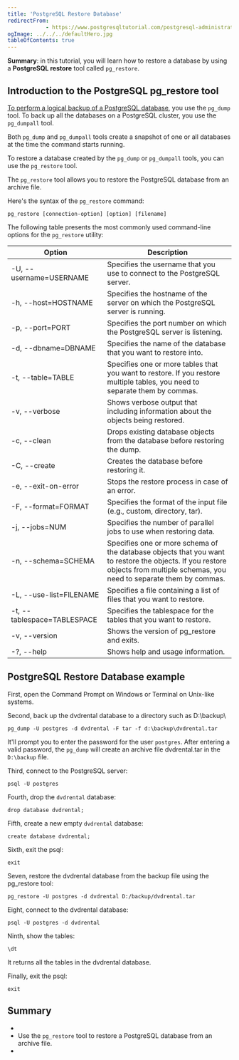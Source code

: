 ```yaml
---
title: 'PostgreSQL Restore Database'
redirectFrom: 
            - https://www.postgresqltutorial.com/postgresql-administration/postgresql-restore-database/
ogImage: ../../../defaultHero.jpg
tableOfContents: true
---
```



**Summary**: in this tutorial, you will learn how to restore a database by using a **PostgreSQL restore** tool called `pg_restore`.





## Introduction to the PostgreSQL pg_restore tool





[To perform a logical backup of a PostgreSQL database](https://www.postgresqltutorial.com/postgresql-administration/postgresql-backup-database/), you use the `pg_dump` tool. To back up all the databases on a PostgreSQL cluster, you use the `pg_dumpall` tool.





Both `pg_dump` and `pg_dumpall` tools create a snapshot of one or all databases at the time the command starts running.





To restore a database created by the `pg_dump` or `pg_dumpall` tools, you can use the `pg_restore` tool.





The `pg_restore` tool allows you to restore the PostgreSQL database from an archive file.





Here's the syntax of the `pg_restore` command:





```
pg_restore [connection-option] [option] [filename]
```





The following table presents the most commonly used command-line options for the `pg_restore` utility:





| Option                      | Description                                                                                                                                                                   |
| --------------------------- | ----------------------------------------------------------------------------------------------------------------------------------------------------------------------------- |
| -U, --username=USERNAME     | Specifies the username that you use to connect to the PostgreSQL server.                                                                                                      |
| -h, --host=HOSTNAME         | Specifies the hostname of the server on which the PostgreSQL server is running.                                                                                               |
| -p, --port=PORT             | Specifies the port number on which the PostgreSQL server is listening.                                                                                                        |
| -d, --dbname=DBNAME         | Specifies the name of the database that you want to restore into.                                                                                                             |
| -t, --table=TABLE           | Specifies one or more tables that you want to restore. If you restore multiple tables, you need to separate them by commas.                                                   |
| -v, --verbose               | Shows verbose output that including information about the objects being restored.                                                                                             |
| -c, --clean                 | Drops existing database objects from the database before restoring the dump.                                                                                                  |
| -C, --create                | Creates the database before restoring it.                                                                                                                                     |
| -e, --exit-on-error         | Stops the restore process in case of an error.                                                                                                                                |
| -F, --format=FORMAT         | Specifies the format of the input file (e.g., custom, directory, tar).                                                                                                        |
| -j, --jobs=NUM              | Specifies the number of parallel jobs to use when restoring data.                                                                                                             |
| -n, --schema=SCHEMA         | Specifies one or more schema of the database objects that you want to restore the objects. If you restore objects from multiple schemas, you need to separate them by commas. |
| -L, --use-list=FILENAME     | Specifies a file containing a list of files that you want to restore.                                                                                                         |
| -t, --tablespace=TABLESPACE | Specifies the tablespace for the tables that you want to restore.                                                                                                             |
| -v, --version               | Shows the version of pg_restore and exits.                                                                                                                                    |
| -?, --help                  | Shows help and usage information.                                                                                                                                             |





## PostgreSQL Restore Database example





First, open the Command Prompt on Windows or Terminal on Unix-like systems.





Second, back up the dvdrental database to a directory such as D:\\backup\\





```
pg_dump -U postgres -d dvdrental -F tar -f d:\backup\dvdrental.tar
```





It'll prompt you to enter the password for the user `postgres`. After entering a valid password, the `pg_dump` will create an archive file dvdrental.tar in the `D:\backup` file.





Third, connect to the PostgreSQL server:





```
psql -U postgres
```





Fourth, drop the `dvdrental` database:





```
drop database dvdrental;
```





Fifth, create a new empty `dvdrental` database:





```
create database dvdrental;
```





Sixth, exit the psql:





```
exit
```





Seven, restore the dvdrental database from the backup file using the pg_restore tool:





```
pg_restore -U postgres -d dvdrental D:/backup/dvdrental.tar
```





Eight, connect to the dvdrental database:





```
psql -U postgres -d dvdrental
```





Ninth, show the tables:





```
\dt
```





It returns all the tables in the dvdrental database.





Finally, exit the psql:





```
exit
```





## Summary





- 
- Use the `pg_restore` tool to restore a PostgreSQL database from an archive file.
- 


